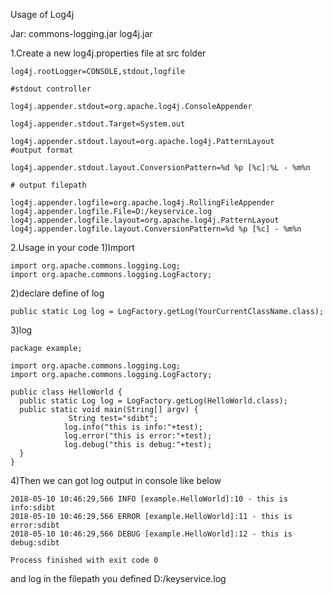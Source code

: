 Usage of Log4j

Jar:
commons-logging.jar
log4j.jar


1.Create a new log4j.properties file at src folder 

```
log4j.rootLogger=CONSOLE,stdout,logfile
 
#stdout controller
 
log4j.appender.stdout=org.apache.log4j.ConsoleAppender
 
log4j.appender.stdout.Target=System.out
 
log4j.appender.stdout.layout=org.apache.log4j.PatternLayout
#output format
 
log4j.appender.stdout.layout.ConversionPattern=%d %p [%c]:%L - %m%n
 
# output filepath
 
log4j.appender.logfile=org.apache.log4j.RollingFileAppender
log4j.appender.logfile.File=D:/keyservice.log
log4j.appender.logfile.layout=org.apache.log4j.PatternLayout
log4j.appender.logfile.layout.ConversionPattern=%d %p [%c] - %m%n
```

2.Usage in your code
1)Import 
```
import org.apache.commons.logging.Log;
import org.apache.commons.logging.LogFactory;
```
2)declare define of log
```
public static Log log = LogFactory.getLog(YourCurrentClassName.class);
```
3)log
```
package example;
 
import org.apache.commons.logging.Log;
import org.apache.commons.logging.LogFactory;
 
public class HelloWorld {
  public static Log log = LogFactory.getLog(HelloWorld.class);
  public static void main(String[] argv) {
             String test="sdibt";
            log.info("this is info:"+test);
            log.error("this is error:"+test);
            log.debug("this is debug:"+test);
  }
}
```
4)Then we can got log output in console like below
```
2018-05-10 10:46:29,566 INFO [example.HelloWorld]:10 - this is info:sdibt
2018-05-10 10:46:29,566 ERROR [example.HelloWorld]:11 - this is error:sdibt
2018-05-10 10:46:29,566 DEBUG [example.HelloWorld]:12 - this is debug:sdibt
 
Process finished with exit code 0
```
and log in the filepath you defined D:/keyservice.log